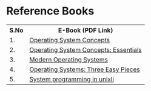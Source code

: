 
# Reference Books

<table width="100%" class="table">
<tr>
<th>S.No</th>
<th>E-Book (PDF Link)</th>
</tr>
<tr><td>1.</td><td><a target="_blank" href="https://www.amazon.com/Operating-System-Concepts-Abraham-Silberschatz/dp/1118063333/ref=dp_ob_title_bk">
Operating System Concepts</a>

<tr><td>2.</td><td><a target="_blank" href="http://www.amazon.com/Operating-Concepts-Essentials-Abraham-Silberschatz/dp/1118804929/ref=sr_1_1?s=books&ie=UTF8&qid=1415311059&sr=1-1&keywords=operating+system+concepts+essentials">
Operating System Concepts: Essentials</a>

<tr><td>3.</td><td><a target="_blank" href="http://www.amazon.com/Modern-Operating-Systems-4th-Edition/dp/013359162X/ref=dp_ob_title_bk">
Modern Operating Systems</a>

<tr><td>4.</td><td><a target="_blank" href="http://pages.cs.wisc.edu/~remzi/OSTEP/">
Operating Systems: Three Easy Pieces</a>
<tr><td>5.</td><td><a target="_blank" href="http://pages.cs.wisc.edu/~remzi/OSTEP/](https://www.amazon.com/Systems-Programming-Unix-Linux-K-C/dp/3319924281">
System programming in unixli</a>
